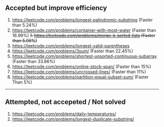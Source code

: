 ## Accepted but improve efficiency

1. https://leetcode.com/problems/longest-palindromic-substring (Faster than 5.24%)
1. https://leetcode.com/problems/container-with-most-water (Faster than 16.99%)
   ~~1. https://leetcode.com/problems/merge-k-sorted-lists (Faster than 5.06%)~~
1. https://leetcode.com/problems/longest-valid-parentheses
1. https://leetcode.com/problems/3sum/ (Faster than 22.45%)
1. https://leetcode.com/problems/shortest-unsorted-continuous-subarray (Faster than 33.86%)
1. https://leetcode.com/problems/online-stock-span/ (Faster than 15%)
1. https://leetcode.com/problems/uncrossed-lines/ (Faster than 11%)
1. https://leetcode.com/problems/partition-equal-subset-sum/ (Faster Than 5%)

---

## Attempted, not accepeted / Not solved

1. https://leetcode.com/problems/daily-temperatures/
1. https://leetcode.com/problems/longest-duplicate-substring/

